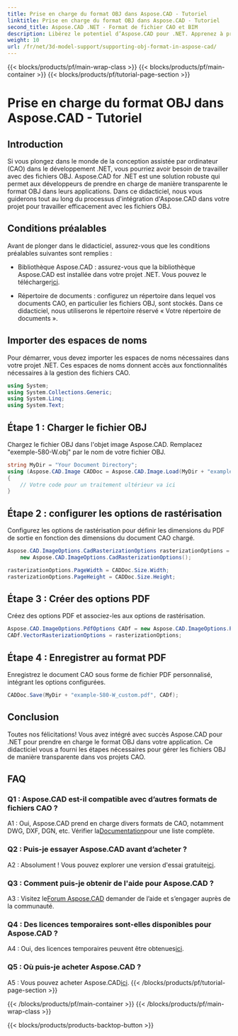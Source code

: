 ```yaml
---
title: Prise en charge du format OBJ dans Aspose.CAD - Tutoriel
linktitle: Prise en charge du format OBJ dans Aspose.CAD - Tutoriel
second_title: Aspose.CAD .NET - Format de fichier CAO et BIM
description: Libérez le potentiel d’Aspose.CAD pour .NET. Apprenez à prendre en charge de manière transparente le format OBJ dans vos applications de CAO grâce à ce didacticiel étape par étape.
weight: 10
url: /fr/net/3d-model-support/supporting-obj-format-in-aspose-cad/
---
```


{{< blocks/products/pf/main-wrap-class >}}
{{< blocks/products/pf/main-container >}}
{{< blocks/products/pf/tutorial-page-section >}}

# Prise en charge du format OBJ dans Aspose.CAD - Tutoriel

## Introduction

Si vous plongez dans le monde de la conception assistée par ordinateur (CAO) dans le développement .NET, vous pourriez avoir besoin de travailler avec des fichiers OBJ. Aspose.CAD for .NET est une solution robuste qui permet aux développeurs de prendre en charge de manière transparente le format OBJ dans leurs applications. Dans ce didacticiel, nous vous guiderons tout au long du processus d'intégration d'Aspose.CAD dans votre projet pour travailler efficacement avec les fichiers OBJ.

## Conditions préalables

Avant de plonger dans le didacticiel, assurez-vous que les conditions préalables suivantes sont remplies :

-  Bibliothèque Aspose.CAD : assurez-vous que la bibliothèque Aspose.CAD est installée dans votre projet .NET. Vous pouvez le télécharger[ici](https://releases.aspose.com/cad/net/).

- Répertoire de documents : configurez un répertoire dans lequel vos documents CAO, en particulier les fichiers OBJ, sont stockés. Dans ce didacticiel, nous utiliserons le répertoire réservé « Votre répertoire de documents ».

## Importer des espaces de noms

Pour démarrer, vous devez importer les espaces de noms nécessaires dans votre projet .NET. Ces espaces de noms donnent accès aux fonctionnalités nécessaires à la gestion des fichiers CAO.

```csharp
using System;
using System.Collections.Generic;
using System.Linq;
using System.Text;
```


## Étape 1 : Charger le fichier OBJ

Chargez le fichier OBJ dans l'objet image Aspose.CAD. Remplacez "exemple-580-W.obj" par le nom de votre fichier OBJ.

```csharp
string MyDir = "Your Document Directory";
using (Aspose.CAD.Image CADDoc = Aspose.CAD.Image.Load(MyDir + "example-580-W.obj"))
{
    // Votre code pour un traitement ultérieur va ici
}
```

## Étape 2 : configurer les options de rastérisation

Configurez les options de rastérisation pour définir les dimensions du PDF de sortie en fonction des dimensions du document CAO chargé.

```csharp
Aspose.CAD.ImageOptions.CadRasterizationOptions rasterizationOptions =
    new Aspose.CAD.ImageOptions.CadRasterizationOptions();

rasterizationOptions.PageWidth = CADDoc.Size.Width;
rasterizationOptions.PageHeight = CADDoc.Size.Height;
```

## Étape 3 : Créer des options PDF

Créez des options PDF et associez-les aux options de rastérisation.

```csharp
Aspose.CAD.ImageOptions.PdfOptions CADf = new Aspose.CAD.ImageOptions.PdfOptions();
CADf.VectorRasterizationOptions = rasterizationOptions;
```

## Étape 4 : Enregistrer au format PDF

Enregistrez le document CAO sous forme de fichier PDF personnalisé, intégrant les options configurées.

```csharp
CADDoc.Save(MyDir + "example-580-W_custom.pdf", CADf);
```

## Conclusion

Toutes nos félicitations! Vous avez intégré avec succès Aspose.CAD pour .NET pour prendre en charge le format OBJ dans votre application. Ce didacticiel vous a fourni les étapes nécessaires pour gérer les fichiers OBJ de manière transparente dans vos projets CAO.

## FAQ

### Q1 : Aspose.CAD est-il compatible avec d’autres formats de fichiers CAO ?

 A1 : Oui, Aspose.CAD prend en charge divers formats de CAO, notamment DWG, DXF, DGN, etc. Vérifier la[Documentation](https://reference.aspose.com/cad/net/)pour une liste complète.

### Q2 : Puis-je essayer Aspose.CAD avant d’acheter ?

 A2 : Absolument ! Vous pouvez explorer une version d'essai gratuite[ici](https://releases.aspose.com/).

### Q3 : Comment puis-je obtenir de l'aide pour Aspose.CAD ?

 A3 : Visitez le[Forum Aspose.CAD](https://forum.aspose.com/c/cad/19) demander de l’aide et s’engager auprès de la communauté.

### Q4 : Des licences temporaires sont-elles disponibles pour Aspose.CAD ?

 A4 : Oui, des licences temporaires peuvent être obtenues[ici](https://purchase.aspose.com/temporary-license/).

### Q5 : Où puis-je acheter Aspose.CAD ?

 A5 : Vous pouvez acheter Aspose.CAD[ici](https://purchase.aspose.com/buy).
{{< /blocks/products/pf/tutorial-page-section >}}

{{< /blocks/products/pf/main-container >}}
{{< /blocks/products/pf/main-wrap-class >}}

{{< blocks/products/products-backtop-button >}}
